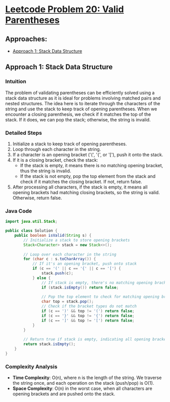 # [Leetcode Problem 20: Valid Parentheses](https://leetcode.com/problems/valid-parentheses/)

## Approaches:
- [Approach 1: Stack Data Structure](#approach-1-stack-data-structure)

## Approach 1: Stack Data Structure

### Intuition
The problem of validating parentheses can be efficiently solved using a stack data structure as it is ideal for problems involving matched pairs and nested structures. The idea here is to iterate through the characters of the string and use the stack to keep track of opening parentheses. When we encounter a closing parenthesis, we check if it matches the top of the stack. If it does, we can pop the stack; otherwise, the string is invalid.

### Detailed Steps
1. Initialize a stack to keep track of opening parentheses.
2. Loop through each character in the string.
3. If a character is an opening bracket ('(', '{', or '['), push it onto the stack.
4. If it is a closing bracket, check the stack:
   - If the stack is empty, it means there is no matching opening bracket, thus the string is invalid.
   - If the stack is not empty, pop the top element from the stack and check if it matches the closing bracket. If not, return false.
5. After processing all characters, if the stack is empty, it means all opening brackets had matching closing brackets, so the string is valid. Otherwise, return false.

### Java Code
```java
import java.util.Stack;

public class Solution {
    public boolean isValid(String s) {
        // Initialize a stack to store opening brackets
        Stack<Character> stack = new Stack<>();
        
        // Loop over each character in the string
        for (char c : s.toCharArray()) {
            // If it's an opening bracket, push onto stack
            if (c == '(' || c == '{' || c == '[') {
                stack.push(c);
            } else {
                // If stack is empty, there's no matching opening bracket
                if (stack.isEmpty()) return false;
                
                // Pop the top element to check for matching opening bracket
                char top = stack.pop();
                // Check if the bracket types do not match
                if (c == ')' && top != '(') return false;
                if (c == '}' && top != '{') return false;
                if (c == ']' && top != '[') return false;
            }
        }
        
        // Return true if stack is empty, indicating all opening brackets had closing matches
        return stack.isEmpty();
    }
}
```

### Complexity Analysis
- **Time Complexity**: O(n), where n is the length of the string. We traverse the string once, and each operation on the stack (push/pop) is O(1).
- **Space Complexity**: O(n) in the worst case, when all characters are opening brackets and are pushed onto the stack.

